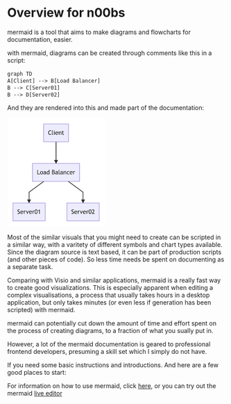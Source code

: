 # Overview for n00bs

mermaid is a tool that aims to make diagrams and flowcharts for documentation, easier. 

with mermaid, diagrams can be created through comments like this in a script:

```
graph TD
A[Client] --> B[Load Balancer]
B --> C[Server01]
B --> D[Server02]
```

And they are rendered into this and made part of the documentation:

![Flowchart](./img/n00b-firstFlow.png)

Most of the similar visuals that you might need to create can be scripted in a similar way, with a varitety of different symbols and chart types available. 
Since the diagram source is text based, it can be part of production scripts (and other pieces of code). So less time needs be spent on documenting as a separate task.

Comparing with Visio and similar applications, mermaid is a really fast way to create good visualizations. This is especially apparent when editing a complex visualisations, a process that usually takes hours in a desktop application, but only takes minutes (or even less if generation has been scripted) with mermaid.

mermaid can potentially cut down the amount of time and effort spent on the process of creating diagrams, to a fraction of what you sually put in.  

However, a lot of the mermaid documentation is geared to professional frontend developers, presuming a skill set which I simply do not have.

If you need some basic instructions and introductions. And here are a few good places to start:

For information on how to use mermaid, click [here](https://mermaid-js.github.io/mermaid/#/n00b-gettingStarted), or you can try out the mermaid [live editor](https://mermaid-js.github.io/mermaid-live-editor/)
